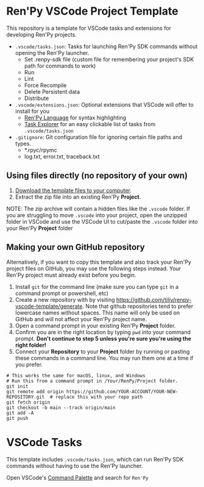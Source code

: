 # Ren'Py VSCode Project Template

This repository is a template for VSCode tasks and extensions for developing Ren'Py projects.
- `.vscode/tasks.json`: Tasks for launching Ren'Py SDK commands without opening the Ren'Py launcher.
  - Set .renpy-sdk file (custom file for remembering your project's SDK path for commands to work)
  - Run
  - Lint
  - Force Recompile
  - Delete Persistent data
  - Distribute
- `.vscode/extensions.json`: Optional extensions that VSCode will offer to install for you
  - [Ren'Py Language](https://marketplace.visualstudio.com/items?itemName=LuqueDaniel.languague-renpy) for syntax highlighting
  - [Task Explorer](https://marketplace.visualstudio.com/items?itemName=spmeesseman.vscode-taskexplorer) for an easy clickable list of tasks from `.vscode/tasks.json`
- `.gitignore`: Git configuration file for ignoring certain file paths and types.
  - \*.rpyc/rpymc
  - log.txt, error.txt, traceback.txt

## Using files directly (no repository of your own)
1. [Download the template files to your computer](https://github.com/tiliv/renpy-vscode-template/archive/refs/heads/main.zip).
2. Extract the zip file into an existing Ren'Py **Project**.

NOTE: The zip archive will contain a hidden files like the `.vscode` folder.  If you are struggling to move `.vscode` into your project, open the unzipped folder in VSCode and use the VSCode UI to cut/paste the `.vscode` folder into your Ren'Py **Project** folder


## Making your own GitHub repository

Alternatively, if you want to copy this template and also track your Ren'Py project files on GitHub, you may use the following steps instead.  Your Ren'Py project must already exist before you begin.

1. Install `git` for the command line (make sure you can type `git` in a command prompt or powershell, etc)
1. Create a new repository with by visiting https://github.com/tiliv/renpy-vscode-template/generate.  Note that github repositories tend to prefer lowercase names without spaces.  This name will only be used on GitHub and will not affect your Ren'Py project name.
3. Open a command prompt in your existing Ren'Py **Project** folder.
4. Confirm you are in the right location by typing `pwd` into your command prompt.  **Don't continue to step 5 unless you're sure you're using the right folder!**
5. Connect your **Repository** to your **Project** folder by running or pasting these commands in a command line.  You may run them one at a time if you prefer.
```shell
# This works the same for macOS, linux, and Windows
# Run this from a command prompt in /Your/RenPy/Project folder.
git init
git remote add origin https://github.com/YOUR-ACCOUNT/YOUR-NEW-REPOSITORY.git  # replace this with your repo path
git fetch origin
git checkout -b main --track origin/main
git add -A
git push
```

# VSCode Tasks

This template includes `.vscode/tasks.json`, which can run Ren'Py SDK commands without having to use the Ren'Py launcher.

Open VSCode's [Command Palette](https://code.visualstudio.com/docs/getstarted/userinterface#_command-palette) and search for `Ren'Py`

